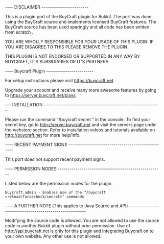 ---- DISCLAIMER ------------------------

This is a plugin port of the BuyCraft plugin for Bukkit. The port was done using the BuyCraft source
and implements licensed BuyCraft features. The BuyCraft source has been used sparingly and all code has
been written from scratch .

YOU ARE WHOLLY RESPONSIBLE FOR YOUR USAGE OF THIS PLUGIN. IF YOU ARE DISAGREE TO THIS
PLEASE REMOVE THE PLUGIN.

THIS PLUGIN IS NOT ENDORSED OR SUPPORTED IN ANY WAY BY BUYCRAFT, IT'S SUBSIDIARIES OR IT'S PARTNERS.

---- Buycraft Plugin ------------------------

For setup instructions please visit https://buycraft.net.

Upgrade your account and receive many more awesome features by going to https://server.buycraft.net/plans.


--- INSTALLATION -----------------------------------------------------------

Please run the command "/buycraft secret <Secret key>" in the console. To find your 
secret key, go to http://server.buycraft.net and visit the servers page under the webstore 
section. Refer to installation videos and tutorials available on http://buycraft.net for more help/info.

---- RECENT PAYMENT SIGNS --------------------------------------------------

This port does not support recent payment signs.

---- PERMISSION NODES -----------------------------------------------------

Listed below are the permission nodes for the plugin:

	buycraft.admin - Enables use of the "/buycraft <reload/forcecheck/secret>" commands


---- A FURTHER NOTE (This applies to Java Source and API) --------------------------------------------------------

Modifying the source code is allowed. You are not allowed to use the source code in another Bukkit plugin without prior permission.
Use of http://api.buycraft.net is only for this plugin and integrating Buycraft on to your own website. Any other use is not allowed.